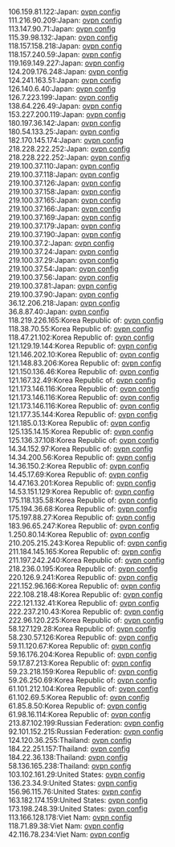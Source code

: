 106.159.81.122:Japan: [ovpn config](vpn/106_159_81_122.ovpn)  
111.216.90.209:Japan: [ovpn config](vpn/111_216_90_209.ovpn)  
113.147.90.71:Japan: [ovpn config](vpn/113_147_90_71.ovpn)  
115.39.98.132:Japan: [ovpn config](vpn/115_39_98_132.ovpn)  
118.157.158.218:Japan: [ovpn config](vpn/118_157_158_218.ovpn)  
118.157.240.59:Japan: [ovpn config](vpn/118_157_240_59.ovpn)  
119.169.149.227:Japan: [ovpn config](vpn/119_169_149_227.ovpn)  
124.209.176.248:Japan: [ovpn config](vpn/124_209_176_248.ovpn)  
124.241.163.51:Japan: [ovpn config](vpn/124_241_163_51.ovpn)  
126.140.6.40:Japan: [ovpn config](vpn/126_140_6_40.ovpn)  
126.7.223.199:Japan: [ovpn config](vpn/126_7_223_199.ovpn)  
138.64.226.49:Japan: [ovpn config](vpn/138_64_226_49.ovpn)  
153.227.200.119:Japan: [ovpn config](vpn/153_227_200_119.ovpn)  
180.197.36.142:Japan: [ovpn config](vpn/180_197_36_142.ovpn)  
180.54.133.25:Japan: [ovpn config](vpn/180_54_133_25.ovpn)  
182.170.145.174:Japan: [ovpn config](vpn/182_170_145_174.ovpn)  
218.228.222.252:Japan: [ovpn config](vpn/218_228_222_252.ovpn)  
218.228.222.252:Japan: [ovpn config](vpn/218_228_222_252.ovpn)  
219.100.37.110:Japan: [ovpn config](vpn/219_100_37_110.ovpn)  
219.100.37.118:Japan: [ovpn config](vpn/219_100_37_118.ovpn)  
219.100.37.126:Japan: [ovpn config](vpn/219_100_37_126.ovpn)  
219.100.37.158:Japan: [ovpn config](vpn/219_100_37_158.ovpn)  
219.100.37.165:Japan: [ovpn config](vpn/219_100_37_165.ovpn)  
219.100.37.166:Japan: [ovpn config](vpn/219_100_37_166.ovpn)  
219.100.37.169:Japan: [ovpn config](vpn/219_100_37_169.ovpn)  
219.100.37.179:Japan: [ovpn config](vpn/219_100_37_179.ovpn)  
219.100.37.190:Japan: [ovpn config](vpn/219_100_37_190.ovpn)  
219.100.37.2:Japan: [ovpn config](vpn/219_100_37_2.ovpn)  
219.100.37.24:Japan: [ovpn config](vpn/219_100_37_24.ovpn)  
219.100.37.29:Japan: [ovpn config](vpn/219_100_37_29.ovpn)  
219.100.37.54:Japan: [ovpn config](vpn/219_100_37_54.ovpn)  
219.100.37.56:Japan: [ovpn config](vpn/219_100_37_56.ovpn)  
219.100.37.81:Japan: [ovpn config](vpn/219_100_37_81.ovpn)  
219.100.37.90:Japan: [ovpn config](vpn/219_100_37_90.ovpn)  
36.12.206.218:Japan: [ovpn config](vpn/36_12_206_218.ovpn)  
36.8.87.40:Japan: [ovpn config](vpn/36_8_87_40.ovpn)  
118.219.226.165:Korea Republic of: [ovpn config](vpn/118_219_226_165.ovpn)  
118.38.70.55:Korea Republic of: [ovpn config](vpn/118_38_70_55.ovpn)  
118.47.21.102:Korea Republic of: [ovpn config](vpn/118_47_21_102.ovpn)  
121.129.19.144:Korea Republic of: [ovpn config](vpn/121_129_19_144.ovpn)  
121.146.202.10:Korea Republic of: [ovpn config](vpn/121_146_202_10.ovpn)  
121.148.83.206:Korea Republic of: [ovpn config](vpn/121_148_83_206.ovpn)  
121.150.136.46:Korea Republic of: [ovpn config](vpn/121_150_136_46.ovpn)  
121.167.32.49:Korea Republic of: [ovpn config](vpn/121_167_32_49.ovpn)  
121.173.146.116:Korea Republic of: [ovpn config](vpn/121_173_146_116.ovpn)  
121.173.146.116:Korea Republic of: [ovpn config](vpn/121_173_146_116.ovpn)  
121.173.146.116:Korea Republic of: [ovpn config](vpn/121_173_146_116.ovpn)  
121.177.35.144:Korea Republic of: [ovpn config](vpn/121_177_35_144.ovpn)  
121.185.0.13:Korea Republic of: [ovpn config](vpn/121_185_0_13.ovpn)  
125.135.14.15:Korea Republic of: [ovpn config](vpn/125_135_14_15.ovpn)  
125.136.37.108:Korea Republic of: [ovpn config](vpn/125_136_37_108.ovpn)  
14.34.152.97:Korea Republic of: [ovpn config](vpn/14_34_152_97.ovpn)  
14.34.200.56:Korea Republic of: [ovpn config](vpn/14_34_200_56.ovpn)  
14.36.150.2:Korea Republic of: [ovpn config](vpn/14_36_150_2.ovpn)  
14.45.17.69:Korea Republic of: [ovpn config](vpn/14_45_17_69.ovpn)  
14.47.163.201:Korea Republic of: [ovpn config](vpn/14_47_163_201.ovpn)  
14.53.151.129:Korea Republic of: [ovpn config](vpn/14_53_151_129.ovpn)  
175.118.135.58:Korea Republic of: [ovpn config](vpn/175_118_135_58.ovpn)  
175.194.36.68:Korea Republic of: [ovpn config](vpn/175_194_36_68.ovpn)  
175.197.88.27:Korea Republic of: [ovpn config](vpn/175_197_88_27.ovpn)  
183.96.65.247:Korea Republic of: [ovpn config](vpn/183_96_65_247.ovpn)  
1.250.80.14:Korea Republic of: [ovpn config](vpn/1_250_80_14.ovpn)  
210.205.215.243:Korea Republic of: [ovpn config](vpn/210_205_215_243.ovpn)  
211.184.145.165:Korea Republic of: [ovpn config](vpn/211_184_145_165.ovpn)  
211.197.242.240:Korea Republic of: [ovpn config](vpn/211_197_242_240.ovpn)  
218.236.0.195:Korea Republic of: [ovpn config](vpn/218_236_0_195.ovpn)  
220.126.9.241:Korea Republic of: [ovpn config](vpn/220_126_9_241.ovpn)  
221.152.96.166:Korea Republic of: [ovpn config](vpn/221_152_96_166.ovpn)  
222.108.218.48:Korea Republic of: [ovpn config](vpn/222_108_218_48.ovpn)  
222.121.132.41:Korea Republic of: [ovpn config](vpn/222_121_132_41.ovpn)  
222.237.210.43:Korea Republic of: [ovpn config](vpn/222_237_210_43.ovpn)  
222.96.120.225:Korea Republic of: [ovpn config](vpn/222_96_120_225.ovpn)  
58.127.129.28:Korea Republic of: [ovpn config](vpn/58_127_129_28.ovpn)  
58.230.57.126:Korea Republic of: [ovpn config](vpn/58_230_57_126.ovpn)  
59.11.120.67:Korea Republic of: [ovpn config](vpn/59_11_120_67.ovpn)  
59.16.176.204:Korea Republic of: [ovpn config](vpn/59_16_176_204.ovpn)  
59.17.87.213:Korea Republic of: [ovpn config](vpn/59_17_87_213.ovpn)  
59.23.218.159:Korea Republic of: [ovpn config](vpn/59_23_218_159.ovpn)  
59.26.250.69:Korea Republic of: [ovpn config](vpn/59_26_250_69.ovpn)  
61.101.212.104:Korea Republic of: [ovpn config](vpn/61_101_212_104.ovpn)  
61.102.69.5:Korea Republic of: [ovpn config](vpn/61_102_69_5.ovpn)  
61.85.8.50:Korea Republic of: [ovpn config](vpn/61_85_8_50.ovpn)  
61.98.16.114:Korea Republic of: [ovpn config](vpn/61_98_16_114.ovpn)  
213.87.102.199:Russian Federation: [ovpn config](vpn/213_87_102_199.ovpn)  
92.101.152.215:Russian Federation: [ovpn config](vpn/92_101_152_215.ovpn)  
124.120.36.255:Thailand: [ovpn config](vpn/124_120_36_255.ovpn)  
184.22.251.157:Thailand: [ovpn config](vpn/184_22_251_157.ovpn)  
184.22.36.138:Thailand: [ovpn config](vpn/184_22_36_138.ovpn)  
58.136.165.238:Thailand: [ovpn config](vpn/58_136_165_238.ovpn)  
103.102.161.29:United States: [ovpn config](vpn/103_102_161_29.ovpn)  
136.23.34.9:United States: [ovpn config](vpn/136_23_34_9.ovpn)  
156.96.115.76:United States: [ovpn config](vpn/156_96_115_76.ovpn)  
163.182.174.159:United States: [ovpn config](vpn/163_182_174_159.ovpn)  
173.198.248.39:United States: [ovpn config](vpn/173_198_248_39.ovpn)  
113.166.128.178:Viet Nam: [ovpn config](vpn/113_166_128_178.ovpn)  
118.71.89.38:Viet Nam: [ovpn config](vpn/118_71_89_38.ovpn)  
42.116.78.234:Viet Nam: [ovpn config](vpn/42_116_78_234.ovpn)  
